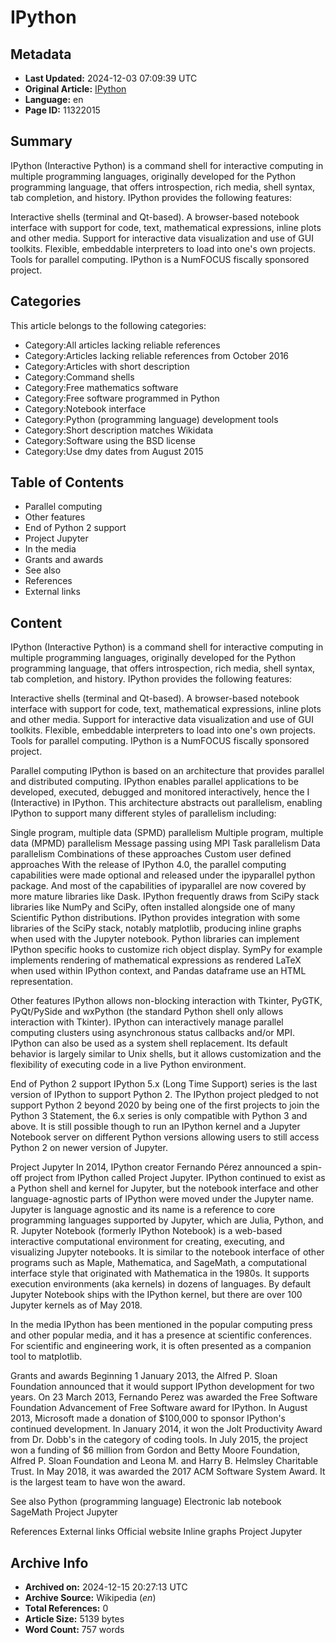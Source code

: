 # IPython

## Metadata
- **Last Updated:** 2024-12-03 07:09:39 UTC
- **Original Article:** [IPython](https://en.wikipedia.org/wiki/IPython)
- **Language:** en
- **Page ID:** 11322015

## Summary
IPython (Interactive Python) is a command shell for interactive computing in multiple programming languages, originally developed for the Python programming language, that offers introspection, rich media, shell syntax, tab completion, and history. IPython provides the following features:

Interactive shells (terminal and Qt-based).
A browser-based notebook interface with support for code, text, mathematical expressions, inline plots and other media.
Support for interactive data visualization and use of GUI toolkits.
Flexible, embeddable interpreters to load into one's own projects.
Tools for parallel computing.
IPython is a NumFOCUS fiscally sponsored project.

## Categories
This article belongs to the following categories:

- Category:All articles lacking reliable references
- Category:Articles lacking reliable references from October 2016
- Category:Articles with short description
- Category:Command shells
- Category:Free mathematics software
- Category:Free software programmed in Python
- Category:Notebook interface
- Category:Python (programming language) development tools
- Category:Short description matches Wikidata
- Category:Software using the BSD license
- Category:Use dmy dates from August 2015

## Table of Contents

- Parallel computing
- Other features
- End of Python 2 support
- Project Jupyter
- In the media
- Grants and awards
- See also
- References
- External links

## Content

IPython (Interactive Python) is a command shell for interactive computing in multiple programming languages, originally developed for the Python programming language, that offers introspection, rich media, shell syntax, tab completion, and history. IPython provides the following features:

Interactive shells (terminal and Qt-based).
A browser-based notebook interface with support for code, text, mathematical expressions, inline plots and other media.
Support for interactive data visualization and use of GUI toolkits.
Flexible, embeddable interpreters to load into one's own projects.
Tools for parallel computing.
IPython is a NumFOCUS fiscally sponsored project.

Parallel computing
IPython is based on an architecture that provides parallel and distributed computing. IPython enables parallel applications to be developed, executed, debugged and monitored interactively, hence the I (Interactive) in IPython. This architecture abstracts out parallelism, enabling IPython to support many different styles of parallelism including:

Single program, multiple data (SPMD) parallelism
Multiple program, multiple data (MPMD) parallelism
Message passing using MPI
Task parallelism
Data parallelism
Combinations of these approaches
Custom user defined approaches
With the release of IPython 4.0, the parallel computing capabilities were made optional and released under the ipyparallel python package. And most of the capabilities of ipyparallel are now covered by more mature libraries like Dask.
IPython frequently draws from SciPy stack libraries like NumPy and SciPy, often installed alongside one of many Scientific Python distributions. IPython provides integration with some libraries of the SciPy stack, notably matplotlib, producing inline graphs when used with the Jupyter notebook. Python libraries can implement IPython specific hooks to customize rich object display. SymPy for example implements rendering of mathematical expressions as rendered LaTeX when used within IPython context, and Pandas dataframe use an HTML representation.

Other features
IPython allows non-blocking interaction with Tkinter, PyGTK, PyQt/PySide and wxPython (the standard Python shell only allows interaction with Tkinter). IPython can interactively manage parallel computing clusters using asynchronous status callbacks and/or MPI. IPython can also be used as a system shell replacement. Its default behavior is largely similar to Unix shells, but it allows customization and the flexibility of executing code in a live Python environment.

End of Python 2 support
IPython 5.x (Long Time Support) series is the last version of IPython to support Python 2. The IPython project pledged to not support Python 2 beyond 2020 by being one of the first projects to join the Python 3 Statement, the 6.x series is only compatible with Python 3 and above. It is still possible though to run an IPython kernel and a Jupyter Notebook server on different Python versions allowing users to still access Python 2 on newer version of Jupyter.

Project Jupyter
In 2014, IPython creator Fernando Pérez announced a spin-off project from IPython called Project Jupyter. IPython continued to exist as a Python shell and kernel for Jupyter, but the notebook interface and other language-agnostic parts of IPython were moved under the Jupyter name. Jupyter is language agnostic and its name is a reference to core programming languages supported by Jupyter, which are Julia, Python, and R.
Jupyter Notebook (formerly IPython Notebook) is a web-based interactive computational environment for creating, executing, and visualizing Jupyter notebooks. It is similar to the notebook interface of other programs such as Maple, Mathematica, and SageMath, a computational interface style that originated with Mathematica in the 1980s. It supports execution environments (aka kernels) in dozens of languages. By default Jupyter Notebook ships with the IPython kernel, but there are over 100 Jupyter kernels  as of May 2018.

In the media
IPython has been mentioned in the popular computing press and other popular media, and it has a presence at scientific conferences. For scientific and engineering work, it is often presented as a companion tool to matplotlib.

Grants and awards
Beginning 1 January 2013, the Alfred P. Sloan Foundation announced that it would support IPython development for two years.
On 23 March 2013, Fernando Perez was awarded the Free Software Foundation Advancement of Free Software award for IPython.
In August 2013, Microsoft made a donation of $100,000 to sponsor IPython's continued development.
In January 2014, it won the Jolt Productivity Award from Dr. Dobb's in the category of coding tools. In July 2015, the project won a funding of $6 million from Gordon and Betty Moore Foundation, Alfred P. Sloan Foundation and  Leona M. and Harry B. Helmsley Charitable Trust.
In May 2018, it was awarded the 2017 ACM Software System Award. It is the largest team to have won the award.

See also
Python (programming language)
Electronic lab notebook
SageMath
Project Jupyter

References
External links
Official website 
Inline graphs
Project Jupyter

## Archive Info
- **Archived on:** 2024-12-15 20:27:13 UTC
- **Archive Source:** Wikipedia (_en_)
- **Total References:** 0
- **Article Size:** 5139 bytes
- **Word Count:** 757 words
